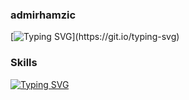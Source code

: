 ### admirhamzic
[![Typing SVG](https://readme-typing-svg.herokuapp.com?size=25&duration=5000&color=4183C4&background=00FF4400&lines=Hello+there!+%F0%9F%91%8B;Welcome+to+Admir's+profile!)](https://git.io/typing-svg)

### Skills
[![Typing SVG](https://readme-typing-svg.herokuapp.com?size=30&duration=2500&color=FDE400&background=00FF4400&lines=HTML;CSS;JavaScript;TypeScript;Java;React;SQL;MongoDB;JQuery;REST+API;GraphQL;Agile;JIRA;Spring)](https://git.io/typing-svg)

<!--
**admirhamzic/admirhamzic** is a ✨ _special_ ✨ repository because its `README.md` (this file) appears on your GitHub profile.

Here are some ideas to get you started:

- 🔭 I’m currently working on ...
- 🌱 I’m currently learning ...
- 👯 I’m looking to collaborate on ...
- 🤔 I’m looking for help with ...
- 💬 Ask me about ...
- 📫 How to reach me: ...
- 😄 Pronouns: ...
- ⚡ Fun fact: ...
-->
